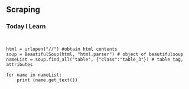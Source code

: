 ## Scraping

### Today I Learn

<pre><code>

html = urlopen("//") #obtain html contents
soup = BeautifulSoup(html, "html.parser") # object of beautifulsoup
nameList = soup.find_all("table", {"class":"table_3"}) # table tag, attributes

for name in nameList:
    print (name.get_text())

</pre></code>



